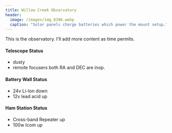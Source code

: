 ```yaml
---
title: Willow Creek Observatory
header:
  image: /images/img_8396.webp
  caption: "Solar panels charge batteries which power the mount setup."
---
```

This is the observatory. I'll add more content as time permits.
#### Telescope Status
- dusty
- remote focusers both RA and DEC are inop.

#### Battery Wall Status
- 24v Li-Ion down
- 12v lead acid up

#### Ham Station Status
- Cross-band Repeater up
- 100w Icom up